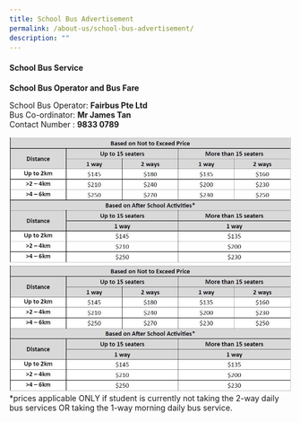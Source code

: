 ```yaml
---
title: School Bus Advertisement
permalink: /about-us/school-bus-advertisement/
description: ""
---
```

#### School Bus Service

**School Bus Operator and Bus Fare**

<p>School Bus Operator: <b>Fairbus Pte Ltd</b>
<br>Bus Co-ordinator: <b>Mr James Tan</b><br>
Contact Number : <b>9833 0789</b><br>



![](/images/2023/school%20bus%20services%20table%202023.JPG)![This is a table](/images/2023/school%20bus%20services%20table%202023.JPG)
*prices applicable ONLY if student is currently not taking the 2-way daily bus services OR taking the 1-way morning daily bus service.</p>